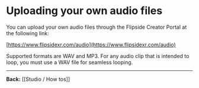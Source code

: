 # Uploading your own audio files

You can upload your own audio files through the Flipside Creator Portal at the following link:

[https://www.flipsidexr.com/audio](https://www.flipsidexr.com/audio)

Supported formats are WAV and MP3. For any audio clip that is intended to loop, you must use a WAV file for seamless looping.

---

**Back:** [[Studio / How tos]]

